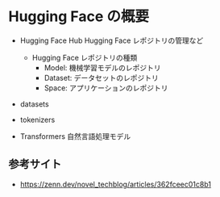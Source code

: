 # Hugging Face の概要

- Hugging Face Hub
    Hugging Face レポジトリの管理など

    - Hugging Face レポジトリの種類
        - Model: 機械学習モデルのレポジトリ
        - Dataset: データセットのレポジトリ
        - Space: アプリケーションのレポジトリ

- datasets

- tokenizers

- Transformers
    自然言語処理モデル

## 参考サイト
- https://zenn.dev/novel_techblog/articles/362fceec01c8b1
